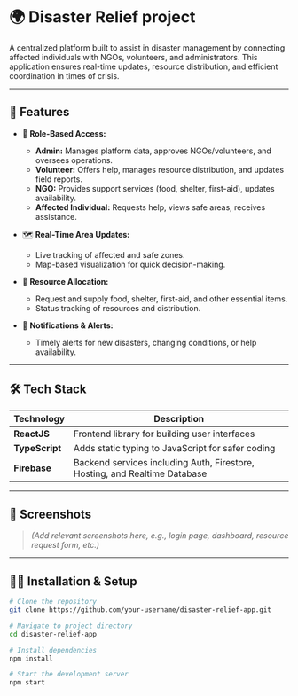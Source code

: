 # 🌍 Disaster Relief project

A centralized platform built to assist in disaster management by connecting affected individuals with NGOs, volunteers, and administrators. This application ensures real-time updates, resource distribution, and efficient coordination in times of crisis.

---

## 🚀 Features

- 🔐 **Role-Based Access:**
  - **Admin:** Manages platform data, approves NGOs/volunteers, and oversees operations.
  - **Volunteer:** Offers help, manages resource distribution, and updates field reports.
  - **NGO:** Provides support services (food, shelter, first-aid), updates availability.
  - **Affected Individual:** Requests help, views safe areas, receives assistance.

- 🗺️ **Real-Time Area Updates:**
  - Live tracking of affected and safe zones.
  - Map-based visualization for quick decision-making.

- 🍱 **Resource Allocation:**
  - Request and supply food, shelter, first-aid, and other essential items.
  - Status tracking of resources and distribution.

- 📢 **Notifications & Alerts:**
  - Timely alerts for new disasters, changing conditions, or help availability.

---

## 🛠️ Tech Stack

| Technology     | Description                                         |
|----------------|-----------------------------------------------------|
| **ReactJS**    | Frontend library for building user interfaces       |
| **TypeScript** | Adds static typing to JavaScript for safer coding   |
| **Firebase**   | Backend services including Auth, Firestore, Hosting, and Realtime Database |

---

## 📸 Screenshots

> *(Add relevant screenshots here, e.g., login page, dashboard, resource request form, etc.)*

---

## 🧑‍💻 Installation & Setup

```bash
# Clone the repository
git clone https://github.com/your-username/disaster-relief-app.git

# Navigate to project directory
cd disaster-relief-app

# Install dependencies
npm install

# Start the development server
npm start
